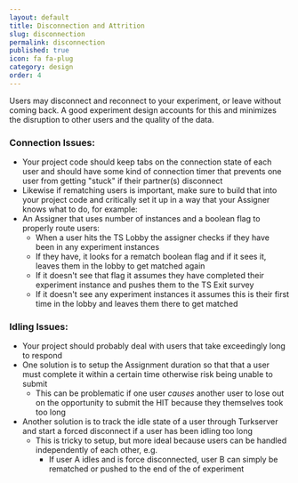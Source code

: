```yaml
---
layout: default
title: Disconnection and Attrition
slug: disconnection
permalink: disconnection
published: true
icon: fa fa-plug
category: design
order: 4
---
```


Users may disconnect and reconnect to your experiment, or leave without 
coming back. A good experiment design accounts for this and minimizes the 
disruption to other users and the quality of the data.

### Connection Issues:

- Your project code should keep tabs on the connection state of each user and should have some kind of connection timer that prevents one user from getting "stuck" if their partner(s) disconnect
- Likewise if rematching users is important, make sure to build that into your project code and critically set it up in a way that your Assigner knows what to do, for example:
- An Assigner that uses number of instances and a boolean flag to properly route users:
    - When a user hits the TS Lobby the assigner checks if they have been in any experiment instances
    - If they have, it looks for a rematch boolean flag and if it sees it, leaves them in the lobby to get matched again
    - If it doesn't see that flag it assumes they have completed their experiment instance and pushes them to the TS Exit survey 
    - If it doesn't see any experiment instances it assumes this is their first time in the lobby and leaves them there to get matched 

### Idling Issues:

- Your project should probably deal with users that take exceedingly long to respond
- One solution is to setup the Assignment duration so that that a user must complete it within a certain time otherwise risk being unable to submit
    - This can be problematic if one user *causes* another user to lose out on the opportunity to submit the HIT because they themselves took too long
- Another solution is to track the idle state of a user through Turkserver and start a forced disconnect if a user has been idling too long
    - This is tricky to setup, but more ideal because users can be handled independently of each other, e.g.
        - If user A idles and is force disconnected, user B can simply be rematched or pushed to the end of the of experiment 
